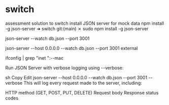 # switch
assessment solution to switch
install JSON server for mock data
npm install -g json-server
➜  switch git:(main) ✗ sudo npm install -g json-server  


json-server --watch db.json --port 3001

json-server --host 0.0.0.0 --watch db.json --port 3001 external


ifconfig | grep "inet ":--mac


Run JSON Server with verbose logging using --verbose:

sh
Copy
Edit
json-server --host 0.0.0.0 --watch db.json --port 3001 --verbose
This will log every request made to the server, including:

HTTP method (GET, POST, PUT, DELETE)
Request body
Response status codes